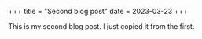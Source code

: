 +++
title = "Second blog post"
date = 2023-03-23
+++

This is my second blog post.
I just copied it from the first.
